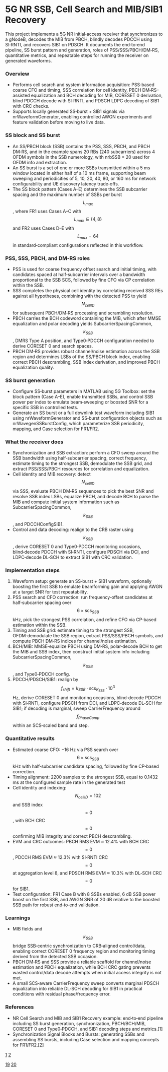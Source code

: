 # 5G NR SSB, Cell Search and MIB/SIB1 Recovery

This project implements a 5G NR initial‑access receiver that synchronizes to a gNodeB, decodes the MIB from PBCH, blindly decodes PDCCH using SI‑RNTI, and recovers SIB1 on PDSCH. It documents the end‑to‑end pipeline, SS burst pattern and generation, roles of PSS/SSS/PBCH/DM‑RS, quantitative metrics, and repeatable steps for running the receiver on generated waveforms.

### Overview
- Performs cell search and system information acquisition: PSS‑based coarse CFO and timing, SSS correlation for cell identity, PBCH DM‑RS–assisted equalization and BCH decoding for MIB, CORESET 0 derivation, blind PDCCH decode with SI‑RNTI, and PDSCH LDPC decoding of SIB1 with CRC checks.
- Supports locally generated SS‑burst + SIB1 signals via nrWaveformGenerator, enabling controlled AWGN experiments and feature validation before moving to live data.

### SS block and SS burst
- An SS/PBCH block (SSB) contains the PSS, SSS, PBCH, and PBCH DM‑RS, and in the example spans 20 RBs (240 subcarriers) across 4 OFDM symbols in the SSB numerology, with nrbSSB = 20 used for OFDM info and extraction.
- An SS burst is a set of one or more SSBs transmitted within a 5 ms window located in either half of a 10 ms frame, supporting beam sweeping and periodicities of 5, 10, 20, 40, 80, or 160 ms for network configurability and UE discovery latency trade‑offs.
- The SS block pattern (Cases A–E) determines the SSB subcarrier spacing and the maximum number of SSBs per burst $$L_{max}$$, where FR1 uses Cases A–C with $$L_{max} \in \{4,8\}$$ and FR2 uses Cases D–E with $$L_{max} = 64$$ in standard‑compliant configurations reflected in this workflow.

### PSS, SSS, PBCH, and DM‑RS roles
- PSS is used for coarse frequency offset search and initial timing, with candidates spaced at half‑subcarrier intervals over a bandwidth proportional to the SSB SCS, followed by fine CFO via CP correlation within the SSB.
- SSS completes the physical cell identity by correlating received SSS REs against all hypotheses, combining with the detected PSS to yield $$N_{cellID}$$ for subsequent PBCH/DM‑RS processing and scrambling resolution.
- PBCH carries the BCH codeword containing the MIB, which after MMSE equalization and polar decoding yields SubcarrierSpacingCommon, $$k_{SSB}$$, DMRS Type A position, and Type0‑PDCCH configuration needed to derive CORESET 0 and search spaces.
- PBCH DM‑RS provides robust channel/noise estimation across the SSB region and determines LSBs of the SS/PBCH block index, enabling correct PBCH descrambling, SSB index derivation, and improved PBCH equalization quality.

### SS burst generation 
- Configure SS‑burst parameters in MATLAB using 5G Toolbox: set the block pattern (Case A–E), enable transmitted SSBs, and control SSB power per index to emulate beam‑sweeping or boosted SNR for a specific SSB in controlled tests.
- Generate an SS burst or a full downlink test waveform including SIB1 using nrWaveformGenerator and SS‑burst configuration objects such as nrWavegenSSBurstConfig, which parameterize SSB periodicity, mapping, and Case selection for FR1/FR2.

### What the receiver does
- Synchronization and SSB extraction: perform a CFO sweep around the SSB bandwidth using half‑subcarrier spacing, correct frequency, estimate timing to the strongest SSB, demodulate the SSB grid, and extract PSS/SSS/PBCH resources for correlation and equalization.
- Cell identity and MIB recovery: detect $$N_{cellID}$$ via SSS, evaluate PBCH DM‑RS sequences to pick the best SNR and resolve SSB index LSBs, equalize PBCH, and decode BCH to parse the MIB and compute initial system information such as SubcarrierSpacingCommon, $$k_{SSB}$$, and PDCCHConfigSIB1.
- Control and data decoding: realign to the CRB raster using $$k_{SSB}$$, derive CORESET 0 and Type0‑PDCCH monitoring occasions, blind‑decode PDCCH with SI‑RNTI, configure PDSCH via DCI, and LDPC‑decode DL‑SCH to extract SIB1 with CRC validation.

### Implementation steps
1) Waveform setup: generate an SS‑burst + SIB1 waveform, optionally boosting the first SSB to emulate beamforming gain and applying AWGN at a target SNR for test repeatability.
2) PSS search and CFO correction: run frequency‑offset candidates at half‑subcarrier spacing over $$6\times\mathrm{scs}_{SSB}$$ kHz, pick the strongest PSS correlation, and refine CFO via CP‑based estimation within the SSB.
3) Timing and SSB grid: estimate timing to the strongest SSB, OFDM‑demodulate the SSB region, extract PSS/SSS/PBCH symbols, and compute PBCH DM‑RS indices for channel/noise estimation.
4) BCH/MIB: MMSE‑equalize PBCH using DM‑RS, polar‑decode BCH to get the MIB and SSB index, then construct initial system info including SubcarrierSpacingCommon, $$k_{SSB}$$, and Type0‑PDCCH config.
5) PDCCH/PDSCH/SIB1: realign by $$f_{shift}=k_{SSB}\cdot\mathrm{scs}_{K_{SSB}}\cdot10^3$$ Hz, derive CORESET 0 and monitoring occasions, blind‑decode PDCCH with SI‑RNTI, configure PDSCH from DCI, and LDPC‑decode DL‑SCH for SIB1; if decoding is marginal, sweep CarrierFrequency around $$f_{PhaseComp}$$ within an SCS‑scaled band and step.

### Quantitative results
- Estimated coarse CFO: −16 Hz via PSS search over $$6\times\mathrm{scs}_{SSB}$$ kHz with half‑subcarrier candidate spacing, followed by fine CP‑based correction.
- Timing alignment: 2200 samples to the strongest SSB, equal to 0.1432 ms at the configured sample rate in the generated test
- Cell identity and indexing: $$N_{cellID}=102$$ and SSB index $$=0$$, with BCH CRC $$=0$$ confirming MIB integrity and correct PBCH descrambling.
- EVM and CRC outcomes: PBCH RMS EVM ≈ 12.4% with BCH CRC $$=0$$, PDCCH RMS EVM ≈ 12.3% with SI‑RNTI CRC $$=0$$ at aggregation level 8, and PDSCH RMS EVM ≈ 10.3% with DL‑SCH CRC $$=0$$ for SIB1.
- Test configuration: FR1 Case B with 8 SSBs enabled, 6 dB SSB power boost on the first SSB, and AWGN SNR of 20 dB relative to the boosted SSB path for robust end‑to‑end validation.


### Learnings
- MIB fields and $$k_{SSB}$$ bridge SSB‑centric synchronization to CRB‑aligned control/data, enabling correct CORESET 0 frequency region and monitoring timing derived from the detected SSB occasion.
- PBCH DM‑RS and SSS provide a reliable scaffold for channel/noise estimation and PBCH equalization, while BCH CRC gating prevents wasted control/data decode attempts when initial access integrity is not met.
- A small SCS‑aware CarrierFrequency sweep converts marginal PDSCH equalization into reliable DL‑SCH decoding for SIB1 in practical conditions with residual phase/frequency error.


### References
- NR Cell Search and MIB and SIB1 Recovery example: end‑to‑end pipeline including SS burst generation, synchronization, PBCH/BCH/MIB, CORESET 0 and Type0‑PDCCH, and SIB1 decoding steps and metrics.[1]
- Synchronization Signal Blocks and Bursts: generating SSBs and assembling SS bursts, including Case selection and mapping concepts for FR1/FR2.[2]

[1](https://www.mathworks.com/help/5g/ug/nr-cell-search-and-mib-and-sib1-recovery.html)
[2](https://www.mathworks.com/help/5g/gs/synchronization-signal-blocks-and-bursts.html)

[19](https://www.scribd.com/document/935581306/MATLAB-5G-Toolbox-Users-Guide-R2021b-Coll-Z-Library)
[20](https://www.mathworks.com/videos/5g-explained-synchronization-signal-blocks-in-5g-nr-1577445332091.html)
